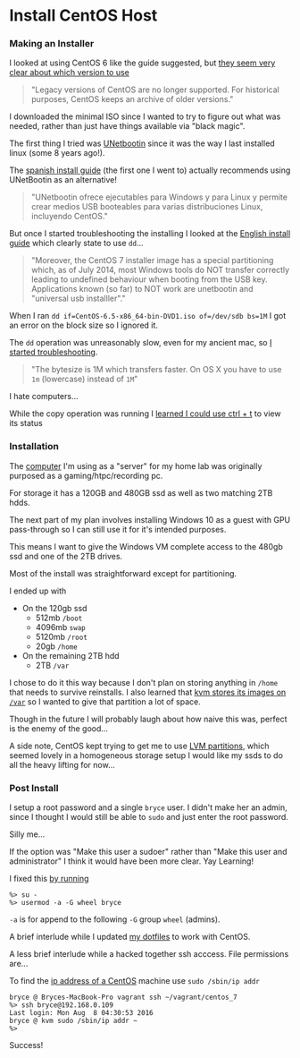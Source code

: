 # Install CentOS Host

### Making an Installer ###

I looked at using CentOS 6 like the guide suggested, but [they seem very clear about which version to use][0]

> "Legacy versions of CentOS are no longer supported. For historical purposes, CentOS keeps an archive of older versions."

I downloaded the minimal ISO since I wanted to try to figure out what was needed, rather than just have things available via "black magic".

The first thing I tried was [UNetbootin][1] since it was the way I last installed linux (some 8 years ago!).

The [spanish install guide][2] (the first one I went to) actually recommends using UNetBootin as an alternative!

> "UNetbootin ofrece ejecutables para Windows y para Linux y permite crear medios USB booteables para varias distribuciones Linux, incluyendo CentOS."

But once I started troubleshooting the installing I looked at the [English install guide][3] which clearly state to use `dd`...

> "Moreover, the CentOS 7 installer image has a special partitioning which, as of July 2014, most Windows tools do NOT transfer correctly leading to undefined behaviour when booting from the USB key. Applications known (so far) to NOT work are unetbootin and "universal usb installler"."

When I ran `dd if=CentOS-6.5-x86_64-bin-DVD1.iso of=/dev/sdb bs=1M` I got an error on the block size so I ignored it. 

The `dd` operation was unreasonably slow, even for my ancient mac, so [I started troubleshooting][4].

> "The bytesize is 1M which transfers faster. On OS X you have to use `1m` (lowercase) instead of `1M`"

I hate computers...

While the copy operation was running I [learned I could use ctrl + t][5] to view its status

### Installation ###

The [computer][6] I'm using as a "server" for my home lab was originally purposed as a gaming/htpc/recording pc.

For storage it has a 120GB and 480GB ssd as well as two matching 2TB hdds.

The next part of my plan involves installing Windows 10 as a guest with GPU pass-through so I can still use it for it's intended purposes.

This means I want to give the Windows VM complete access to the 480gb ssd and one of the 2TB drives.

Most of the install was straightforward except for partitioning.

I ended up with

- On the 120gb ssd
  - 512mb `/boot`
  - 4096mb `swap`
  - 5120mb `/root`
  - 20gb `/home`
- On the remaining 2TB hdd
  - 2TB `/var`

I chose to do it this way because I don't plan on storing anything in `/home` that needs to survive reinstalls. I also learned that [kvm stores its images on `/var`][7] so I wanted to give that partition a lot of space.

Though in the future I will probably laugh about how naive this was, perfect is the enemy of the good...

A side note, CentOS kept trying to get me to use [LVM partitions][8], which seemed lovely in a homogeneous storage setup I would like my ssds to do all the heavy lifting for now...

### Post Install ###

I setup a root password and a single `bryce` user. I didn't make her an admin, since I thought I would still be able to `sudo` and just enter the root password.

Silly me...

If the option was "Make this user a sudoer" rather than "Make this user and administrator" I think it would have been more clear. Yay Learning!

I fixed this [by running][9]
```
%> su -
%> usermod -a -G wheel bryce
```

`-a` is for append to the following `-G` group `wheel` (admins).

A brief interlude while I updated [my dotfiles][10] to work with CentOS.

A less brief interlude while a hacked together ssh acccess. File permissions are...

To find the [ip address of a CentOS][11] machine use `sudo /sbin/ip addr`

```
bryce @ Bryces-MacBook-Pro vagrant ssh ~/vagrant/centos_7
%> ssh bryce@192.168.0.109
Last login: Mon Aug  8 04:30:53 2016
bryce @ kvm sudo /sbin/ip addr ~
%>
```

Success! 



[0]: https://www.centos.org/download/ 
[1]: https://unetbootin.github.io/
[2]: https://wiki.centos.org/es/HowTos/InstallFromUSBkey
[3]: https://wiki.centos.org/HowTos/InstallFromUSBkey
[4]: http://superuser.com/a/530121
[5]: http://askubuntu.com/a/538241
[6]: http://pcpartpicker.com/list/49RV7h
[7]: https://ask.fedoraproject.org/en/question/9584/while-using-libvirt-how-can-i-use-a-location-other-than-varliblibvirtimages-to-store-my-images/
[8]: https://wiki.archlinux.org/index.php/LVM_(Espa%C3%B1ol)
[9]: http://unix.stackexchange.com/a/210932
[10]: https://github.com/brycekbargar/dotfiles
[11]: https://www.centos.org/forums/viewtopic.php?t=44484


